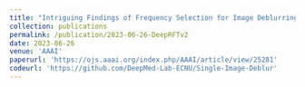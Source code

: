 ```yaml
---
title: "Intriguing Findings of Frequency Selection for Image Deblurring"
collection: publications
permalink: /publication/2023-06-26-DeepRFTv2
date: 2023-06-26
venue: 'AAAI'
paperurl: 'https://ojs.aaai.org/index.php/AAAI/article/view/25281'
codeurl: 'https://github.com/DeepMed-Lab-ECNU/Single-Image-Deblur'
---
```

